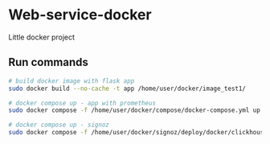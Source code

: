 # Web-service-docker

Little docker project

## Run commands


```bash
# build docker image with flask app
sudo docker build --no-cache -t app /home/user/docker/image_test1/

# docker compose up - app with prometheus
sudo docker compose -f /home/user/docker/compose/docker-compose.yml up -d

# docker compose up - signoz
sudo docker compose -f /home/user/docker/signoz/deploy/docker/clickhouse-setup/docker-compose.yaml up -d
```
